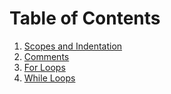 # Table of Contents
1. [Scopes and Indentation](./SCOPES.md)
2. [Comments](./COMMENTS.md)
3. [For Loops](./loops/FOR_LOOP.md)
4. [While Loops](./loops/WHILE_LOOP.md)
